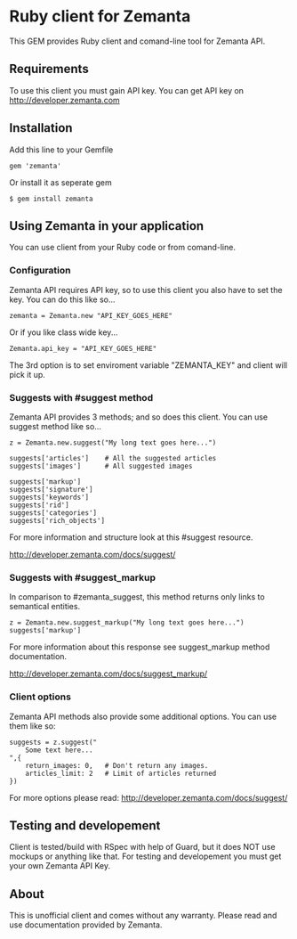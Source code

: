 # Ruby client for Zemanta

This GEM provides Ruby client and comand-line tool for Zemanta API.

## Requirements

To use this client you must gain API key. You can get API key
on http://developer.zemanta.com

## Installation

Add this line to your Gemfile
	
	gem 'zemanta'

Or install it as seperate gem

	$ gem install zemanta

## Using Zemanta in your application

You can use client from your Ruby code or from comand-line.

### Configuration

Zemanta API requires API key, so to use this client you also have to set the key. You can do this like so...

	zemanta = Zemanta.new "API_KEY_GOES_HERE"

Or if you like class wide key...

	Zemanta.api_key = "API_KEY_GOES_HERE"

The 3rd option is to set enviroment variable "ZEMANTA_KEY" and client will pick it up.

### Suggests with #suggest method

Zemanta API provides 3 methods; and so does this client.
You can use suggest method like so...

	z = Zemanta.new.suggest("My long text goes here...")

	suggests['articles'] 	# All the suggested articles
	suggests['images'] 		# All suggested images

	suggests['markup']
	suggests['signature']
	suggests['keywords']
	suggests['rid']
	suggests['categories']
	suggests['rich_objects']

For more information and structure look at this #suggest resource.

http://developer.zemanta.com/docs/suggest/

### Suggests with #suggest_markup

In comparison to #zemanta_suggest, this method returns only links to semantical entities.

	z = Zemanta.new.suggest_markup("My long text goes here...")
	suggests['markup']

For more information about this response see suggest_markup method documentation.

http://developer.zemanta.com/docs/suggest_markup/

### Client options

Zemanta API methods also provide some additional options. You can use them like so:

	suggests = z.suggest("
		Some text here...
	",{
		return_images: 0,	# Don't return any images.
		articles_limit: 2 	# Limit of articles returned
	})

For more options please read:
http://developer.zemanta.com/docs/suggest/

## Testing and developement

Client is tested/build with RSpec with help of Guard, but it does NOT use mockups or anything like that. For testing and developement you must get your own Zemanta API Key.

## About

This is unofficial client and comes without any warranty. Please
read and use documentation provided by Zemanta.